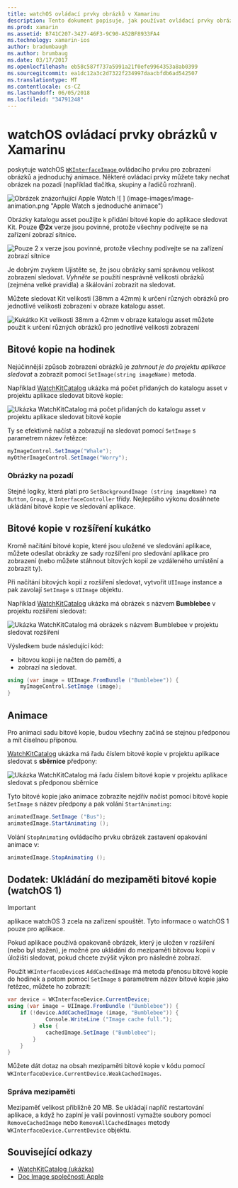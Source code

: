 ```yaml
---
title: watchOS ovládací prvky obrázků v Xamarinu
description: Tento dokument popisuje, jak používat ovládací prvky obrázků v aplikaci watchOS vytvořených pomocí Xamarinu. Popisuje prvku WKInterfaceImage SetImage – metoda, přidávání obrázků na rozšíření sledovat, animace a další.
ms.prod: xamarin
ms.assetid: B741C207-3427-46F3-9C90-A52BF8933FA4
ms.technology: xamarin-ios
author: bradumbaugh
ms.author: brumbaug
ms.date: 03/17/2017
ms.openlocfilehash: eb58c587f737a5991a21f0efe9964353a8ab0399
ms.sourcegitcommit: ea1dc12a3c2d7322f234997daacbfdb6ad542507
ms.translationtype: MT
ms.contentlocale: cs-CZ
ms.lasthandoff: 06/05/2018
ms.locfileid: "34791248"
---
```

# <a name="watchos-image-controls-in-xamarin"></a>watchOS ovládací prvky obrázků v Xamarinu

poskytuje watchOS [ `WKInterfaceImage` ](https://developer.xamarin.com/api/type/WatchKit.WKInterfaceImage/) ovládacího prvku pro zobrazení obrázků a jednoduchý animace. Některé ovládací prvky můžete taky nechat obrázek na pozadí (například tlačítka, skupiny a řadičů rozhraní).

![](image-images/image-walkway.png "Obrázek znázorňující Apple Watch") ![ ] (image-images/image-animation.png "Apple Watch s jednoduché animace")
<!-- watch image courtesy of http://infinitapps.com/bezel/ -->

Obrázky katalogu asset použijte k přidání bitové kopie do aplikace sledovat Kit.
Pouze **@2x** verze jsou povinné, protože všechny podívejte se na zařízení zobrazí sítnice.

![](image-images/asset-universal-sml.png "Pouze 2 x verze jsou povinné, protože všechny podívejte se na zařízení zobrazí sítnice")

Je dobrým zvykem Ujistěte se, že jsou obrázky sami správnou velikost zobrazení sledovat. *Vyhněte se* použití nesprávně velikosti obrázků (zejména velké pravidla) a škálování zobrazit na sledovat.

Můžete sledovat Kit velikosti (38mm a 42mm) k určení různých obrázků pro jednotlivé velikosti zobrazení v obraze katalogu asset.

![](image-images/asset-watch-sml.png "Kukátko Kit velikosti 38mm a 42mm v obraze katalogu asset můžete použít k určení různých obrázků pro jednotlivé velikosti zobrazení")


## <a name="images-on-the-watch"></a>Bitové kopie na hodinek

Nejúčinnější způsob zobrazení obrázků je *zahrnout je do projektu aplikace sledovat* a zobrazit pomocí `SetImage(string imageName)` metoda.

Například [WatchKitCatalog](https://developer.xamarin.com/samples/WatchKitCatalog/) ukázka má počet přidaných do katalogu asset v projektu aplikace sledovat bitové kopie:

![](image-images/asset-whale-sml.png "Ukázka WatchKitCatalog má počet přidaných do katalogu asset v projektu aplikace sledovat bitové kopie")

Ty se efektivně načíst a zobrazují na sledovat pomocí `SetImage` s parametrem název řetězce:

```csharp
myImageControl.SetImage("Whale");
myOtherImageControl.SetImage("Worry");
```

### <a name="background-images"></a>Obrázky na pozadí

Stejné logiky, která platí pro `SetBackgroundImage (string imageName)` na `Button`, `Group`, a `InterfaceController` třídy. Nejlepšího výkonu dosáhnete ukládání bitové kopie ve sledování aplikace.


## <a name="images-in-the-watch-extension"></a>Bitové kopie v rozšíření kukátko

Kromě načítání bitové kopie, které jsou uložené ve sledování aplikace, můžete odesílat obrázky ze sady rozšíření pro sledování aplikace pro zobrazení (nebo můžete stáhnout bitových kopií ze vzdáleného umístění a zobrazit ty).

Při načítání bitových kopií z rozšíření sledovat, vytvořit `UIImage` instance a pak zavolají `SetImage` s `UIImage` objektu.

Například [WatchKitCatalog](https://developer.xamarin.com/samples/monotouch/watchOS/WatchKitCatalog/) ukázka má obrázek s názvem **Bumblebee** v projektu rozšíření sledovat:

![](image-images/asset-bumblebee-sml.png "Ukázka WatchKitCatalog má obrázek s názvem Bumblebee v projektu sledovat rozšíření")

Výsledkem bude následující kód:

- bitovou kopii je načten do paměti, a
- zobrazí na sledovat.

```csharp
using (var image = UIImage.FromBundle ("Bumblebee")) {
    myImageControl.SetImage (image);
}
```


## <a name="animations"></a>Animace

Pro animaci sadu bitové kopie, budou všechny začíná se stejnou předponou a mít číselnou příponou.

[WatchKitCatalog](https://developer.xamarin.com/samples/monotouch/watchOS/WatchKitCatalog/) ukázka má řadu číslem bitové kopie v projektu aplikace sledovat s **sběrnice** předpony:

![](image-images/asset-bus-animation-sml.png "Ukázka WatchKitCatalog má řadu číslem bitové kopie v projektu aplikace sledovat s předponou sběrnice")

Tyto bitové kopie jako animace zobrazíte nejdřív načíst pomocí bitové kopie `SetImage` s název předpony a pak volání `StartAnimating`:

```csharp
animatedImage.SetImage ("Bus");
animatedImage.StartAnimating ();
```

Volání `StopAnimating` ovládacího prvku obrázek zastavení opakování animace v:

```csharp
animatedImage.StopAnimating ();
```


<a name="cache" />

## <a name="appendix-caching-images-watchos-1"></a>Dodatek: Ukládání do mezipaměti bitové kopie (watchOS 1)

> [!IMPORTANT]
> aplikace watchOS 3 zcela na zařízení spouštět. Tyto informace o watchOS 1 pouze pro aplikace.

Pokud aplikace používá opakovaně obrázek, který je uložen v rozšíření (nebo byl stažen), je možné pro ukládání do mezipaměti bitovou kopii v úložišti sledovat, pokud chcete zvýšit výkon pro následné zobrazí.

Použít `WKInterfaceDevice`s `AddCachedImage` má metoda přenosu bitové kopie do hodinek a potom pomocí `SetImage` s parametrem název bitové kopie jako řetězec, můžete ho zobrazit:

```csharp
var device = WKInterfaceDevice.CurrentDevice;
using (var image = UIImage.FromBundle ("Bumblebee")) {
    if (!device.AddCachedImage (image, "Bumblebee")) {
            Console.WriteLine ("Image cache full.");
        } else {
            cachedImage.SetImage ("Bumblebee");
        }
    }
}
```

Můžete dát dotaz na obsah mezipaměti bitové kopie v kódu pomocí `WKInterfaceDevice.CurrentDevice.WeakCachedImages`.


### <a name="managing-the-cache"></a>Správa mezipaměti

Mezipaměť velikost přibližně 20 MB. Se ukládají napříč restartování aplikace, a když ho zaplní je vaší povinností vymažte soubory pomocí `RemoveCachedImage` nebo `RemoveAllCachedImages` metody `WKInterfaceDevice.CurrentDevice` objektu.



## <a name="related-links"></a>Související odkazy

- [WatchKitCatalog (ukázka)](https://developer.xamarin.com/samples/monotouch/watchOS/WatchKitCatalog/)
- [Doc Image společnosti Apple](https://developer.apple.com/library/prerelease/ios/documentation/General/Conceptual/WatchKitProgrammingGuide/Images.html)
